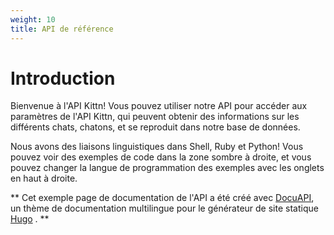 ```yaml
---
weight: 10
title: API de référence
---
```


# Introduction

Bienvenue à l'API Kittn! Vous pouvez utiliser notre API pour accéder aux paramètres de l'API Kittn, qui peuvent obtenir des informations sur les différents chats, chatons, et se reproduit dans notre base de données.

Nous avons des liaisons linguistiques dans Shell, Ruby et Python! Vous pouvez voir des exemples de code dans la zone sombre à droite, et vous pouvez changer la langue de programmation des exemples avec les onglets en haut à droite.

** Cet exemple page de documentation de l'API a été créé avec [DocuAPI](https://github.com/bep/docuapi/), un thème de documentation multilingue pour le générateur de site statique [Hugo](http://gohugo.io/) . **

